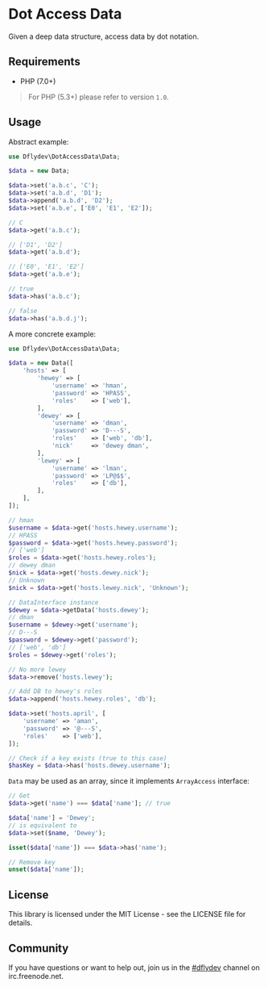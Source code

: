 Dot Access Data
===============

Given a deep data structure, access data by dot notation.


Requirements
------------

 * PHP (7.0+)

> For PHP (5.3+) please refer to version `1.0`.


Usage
-----

Abstract example:

```php
use Dflydev\DotAccessData\Data;

$data = new Data;

$data->set('a.b.c', 'C');
$data->set('a.b.d', 'D1');
$data->append('a.b.d', 'D2');
$data->set('a.b.e', ['E0', 'E1', 'E2']);

// C
$data->get('a.b.c');

// ['D1', 'D2']
$data->get('a.b.d');

// ['E0', 'E1', 'E2']
$data->get('a.b.e');

// true
$data->has('a.b.c');

// false
$data->has('a.b.d.j');
```

A more concrete example:

```php
use Dflydev\DotAccessData\Data;

$data = new Data([
    'hosts' => [
        'hewey' => [
            'username' => 'hman',
            'password' => 'HPASS',
            'roles'    => ['web'],
        ],
        'dewey' => [
            'username' => 'dman',
            'password' => 'D---S',
            'roles'    => ['web', 'db'],
            'nick'     => 'dewey dman',
        ],
        'lewey' => [
            'username' => 'lman',
            'password' => 'LP@$$',
            'roles'    => ['db'],
        ],
    ],
]);

// hman
$username = $data->get('hosts.hewey.username');
// HPASS
$password = $data->get('hosts.hewey.password');
// ['web']
$roles = $data->get('hosts.hewey.roles');
// dewey dman
$nick = $data->get('hosts.dewey.nick');
// Unknown
$nick = $data->get('hosts.lewey.nick', 'Unknown');

// DataInterface instance
$dewey = $data->getData('hosts.dewey');
// dman
$username = $dewey->get('username');
// D---S
$password = $dewey->get('password');
// ['web', 'db']
$roles = $dewey->get('roles');

// No more lewey
$data->remove('hosts.lewey');

// Add DB to hewey's roles
$data->append('hosts.hewey.roles', 'db');

$data->set('hosts.april', [
    'username' => 'aman',
    'password' => '@---S',
    'roles'    => ['web'],
]);

// Check if a key exists (true to this case)
$hasKey = $data->has('hosts.dewey.username');
```

`Data` may be used as an array, since it implements `ArrayAccess` interface:

```php
// Get
$data->get('name') === $data['name']; // true

$data['name'] = 'Dewey';
// is equivalent to
$data->set($name, 'Dewey');

isset($data['name']) === $data->has('name');

// Remove key
unset($data['name']);
```

License
-------

This library is licensed under the MIT License - see the LICENSE file
for details.


Community
---------

If you have questions or want to help out, join us in the
[#dflydev](irc://irc.freenode.net/#dflydev) channel on irc.freenode.net.
